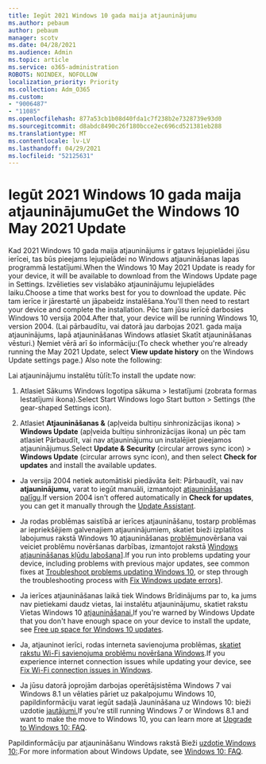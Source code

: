 ```yaml
---
title: Iegūt 2021 Windows 10 gada maija atjauninājumu
ms.author: pebaum
author: pebaum
manager: scotv
ms.date: 04/28/2021
ms.audience: Admin
ms.topic: article
ms.service: o365-administration
ROBOTS: NOINDEX, NOFOLLOW
localization_priority: Priority
ms.collection: Adm_O365
ms.custom:
- "9006487"
- "11085"
ms.openlocfilehash: 877a53cb1b08d40fda1c7f238b2e7328739e93d0
ms.sourcegitcommit: d8abdc8490c26f180bcce2ec696cd521381eb288
ms.translationtype: MT
ms.contentlocale: lv-LV
ms.lasthandoff: 04/29/2021
ms.locfileid: "52125631"
---
```

# <a name="get-the-windows-10-may-2021-update"></a><span data-ttu-id="4eaac-102">Iegūt 2021 Windows 10 gada maija atjauninājumu</span><span class="sxs-lookup"><span data-stu-id="4eaac-102">Get the Windows 10 May 2021 Update</span></span>

<span data-ttu-id="4eaac-103">Kad 2021 Windows 10 gada maija atjauninājums ir gatavs lejupielādei jūsu ierīcei, tas būs pieejams lejupielādei no Windows atjaunināšanas lapas programmā Iestatījumi.</span><span class="sxs-lookup"><span data-stu-id="4eaac-103">When the Windows 10 May 2021 Update is ready for your device, it will be available to download from the Windows Update page in Settings.</span></span> <span data-ttu-id="4eaac-104">Izvēlieties sev vislabāko atjauninājumu lejupielādes laiku.</span><span class="sxs-lookup"><span data-stu-id="4eaac-104">Choose a time that works best for you to download the update.</span></span> <span data-ttu-id="4eaac-105">Pēc tam ierīce ir jārestartē un jāpabeidz instalēšana.</span><span class="sxs-lookup"><span data-stu-id="4eaac-105">You'll then need to restart your device and complete the installation.</span></span> <span data-ttu-id="4eaac-106">Pēc tam jūsu ierīcē darbosies Windows 10 versija 2004.</span><span class="sxs-lookup"><span data-stu-id="4eaac-106">After that, your device will be running Windows 10, version 2004.</span></span> <span data-ttu-id="4eaac-107">(Lai pārbaudītu, vai datorā jau darbojas 2021. gada maija atjauninājums, lapā atjaunināšanas Windows atlasiet Skatīt atjaunināšanas vēsturi.)  Ņemiet vērā arī šo informāciju:</span><span class="sxs-lookup"><span data-stu-id="4eaac-107">(To check whether you're already running the May 2021 Update, select **View update history** on the Windows Update settings page.) Also note the following:</span></span>  

<span data-ttu-id="4eaac-108">Lai atjauninājumu instalētu tūlīt:</span><span class="sxs-lookup"><span data-stu-id="4eaac-108">To install the update now:</span></span>

1. <span data-ttu-id="4eaac-109">Atlasiet Sākums Windows logotipa sākuma > Iestatījumi (zobrata formas Iestatījumi ikona).</span><span class="sxs-lookup"><span data-stu-id="4eaac-109">Select Start Windows logo Start button > Settings (the gear-shaped Settings icon).</span></span>

1. <span data-ttu-id="4eaac-110">Atlasiet **Atjaunināšanas &** (apļveida bultiņu sinhronizācijas ikona) > **Windows Update** (apļveida bultiņu  sinhronizācijas ikona) un pēc tam atlasiet Pārbaudīt, vai nav atjauninājumu un instalējiet pieejamos atjauninājumus.</span><span class="sxs-lookup"><span data-stu-id="4eaac-110">Select **Update & Security** (circular arrows sync icon) > **Windows Update** (circular arrows sync icon), and then select **Check for updates** and install the available updates.</span></span> 

- <span data-ttu-id="4eaac-111">Ja versija 2004 netiek automātiski piedāvāta šeit: Pārbaudīt, vai nav **atjauninājumu,** varat to iegūt manuāli, izmantojot [atjaunināšanas palīgu](https://www.microsoft.com/software-download/windows10).</span><span class="sxs-lookup"><span data-stu-id="4eaac-111">If version 2004 isn't offered automatically in **Check for updates**, you can get it manually through the [Update Assistant](https://www.microsoft.com/software-download/windows10).</span></span>

- <span data-ttu-id="4eaac-112">Ja rodas problēmas saistībā ar ierīces atjaunināšanu, tostarp problēmas ar iepriekšējiem galvenajiem atjauninājumiem, skatiet bieži izplatītos labojumus rakstā Windows 10 atjaunināšanas [problēmu](https://support.microsoft.com/windows/troubleshoot-problems-updating-windows-10-188c2b0f-10a7-d72f-65b8-32d177eb136c)novēršana vai veiciet problēmu novēršanas darbības, izmantojot rakstā [Windows atjaunināšanas kļūdu labošana](https://support.microsoft.com/sbs/windows/fix-windows-update-errors-18b693b5-7818-5825-8a7e-2a4a37d6d787)].</span><span class="sxs-lookup"><span data-stu-id="4eaac-112">If you run into problems updating your device, including problems with previous major updates, see common fixes at [Troubleshoot problems updating Windows 10](https://support.microsoft.com/windows/troubleshoot-problems-updating-windows-10-188c2b0f-10a7-d72f-65b8-32d177eb136c), or step through the troubleshooting process with [Fix Windows update errors](https://support.microsoft.com/sbs/windows/fix-windows-update-errors-18b693b5-7818-5825-8a7e-2a4a37d6d787)].</span></span>

- <span data-ttu-id="4eaac-113">Ja ierīces atjaunināšanas laikā tiek Windows Brīdinājums par to, ka jums nav pietiekami daudz vietas, lai instalētu atjauninājumu, skatiet rakstu Vietas Windows 10 [atjaunināšanai.](https://support.microsoft.com/help/4013876)</span><span class="sxs-lookup"><span data-stu-id="4eaac-113">If you're warned by Windows Update that you don't have enough space on your device to install the update, see [Free up space for Windows 10 updates](https://support.microsoft.com/help/4013876).</span></span>

- <span data-ttu-id="4eaac-114">Ja, atjauninot ierīci, rodas interneta savienojuma problēmas, [skatiet rakstu Wi-Fi savienojuma problēmu novēršana Windows](https://support.microsoft.com/windows/fix-wi-fi-connection-issues-in-windows-9424a1f7-6a3b-65a6-4d78-7f07eee84d2c).</span><span class="sxs-lookup"><span data-stu-id="4eaac-114">If you experience internet connection issues while updating your device, see [Fix Wi-Fi connection issues in Windows](https://support.microsoft.com/windows/fix-wi-fi-connection-issues-in-windows-9424a1f7-6a3b-65a6-4d78-7f07eee84d2c).</span></span>

- <span data-ttu-id="4eaac-115">Ja jūsu datorā joprojām darbojas operētājsistēma Windows 7 vai Windows 8.1 un vēlaties pāriet uz pakalpojumu Windows 10, papildinformāciju varat iegūt sadaļā Jaunināšana uz Windows 10: bieži uzdotie [jautājumi.](https://support.microsoft.com/windows/upgrade-to-windows-10-faq-cce52341-7943-594e-72ce-e1cf00382445)</span><span class="sxs-lookup"><span data-stu-id="4eaac-115">If you're still running Windows 7 or Windows 8.1 and want to make the move to Windows 10, you can learn more at [Upgrade to Windows 10: FAQ](https://support.microsoft.com/windows/upgrade-to-windows-10-faq-cce52341-7943-594e-72ce-e1cf00382445).</span></span>

<span data-ttu-id="4eaac-116">Papildinformāciju par atjaunināšanu Windows rakstā Bieži [uzdotie Windows 10:](https://support.microsoft.com/windows/windows-update-faq-8a903416-6f45-0718-f5c7-375e92dddeb2).</span><span class="sxs-lookup"><span data-stu-id="4eaac-116">For more information about Windows Update, see [Windows 10: FAQ](https://support.microsoft.com/windows/windows-update-faq-8a903416-6f45-0718-f5c7-375e92dddeb2).</span></span>


